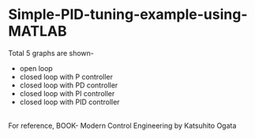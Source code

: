 # Simple-PID-tuning-example-using-MATLAB
Total 5 graphs are shown-
- open loop
- closed loop with P controller
- closed loop with PD controller
- closed loop with PI controller
- closed loop with PID controller
<br>
For reference, BOOK- Modern Control Engineering by Katsuhito Ogata

